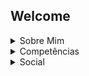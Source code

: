 ## Welcome

<details><summary>Sobre Mim</summary>

Sou desenvolvedor de jogos.

</details>

<details><summary>Competências</summary>

  ### Social
- Trabalho em Equipe
- Prestativo

### Linguagens
- HTML [ █ 25% ]
- Java Script [ █ 25% ]
- C Sharp [ █ 25% ]
  
### Ferramentas

  ###### 3D Design
- Blender [ ███ 75%]
- 3DS Max [ █ 25%]
- Adobe Substance Painter [ ██ 50%]
###### 2D Design
- Adobe Photoshop [ ██ 50%]
- Adobe Illustrator [ ██ 50%]
###### Game Creation
- Unity [ █ 25%]
- Unreal [ █ 5%]

</details>

<details><summary>Social</summary>

Discord: `@johntelle`

</details>
